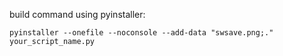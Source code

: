 build command using pyinstaller:

`pyinstaller --onefile --noconsole --add-data "swsave.png;." your_script_name.py`